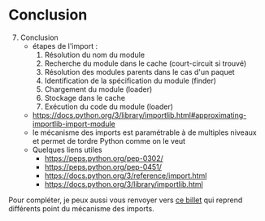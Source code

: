 # Conclusion

7. Conclusion
    - étapes de l'import :
        1. Résolution du nom du module
        2. Recherche du module dans le cache (court-circuit si trouvé)
        3. Résolution des modules parents dans le cas d'un paquet
        4. Identification de la spécification du module (finder)
        5. Chargement du module (loader)
        6. Stockage dans le cache
        7. Exécution du code du module (loader)
    - <https://docs.python.org/3/library/importlib.html#approximating-importlib-import-module>
    - le mécanisme des imports est paramétrable à de multiples niveaux et permet de tordre Python comme on le veut
    - Quelques liens utiles
        - <https://peps.python.org/pep-0302/>
        - <https://peps.python.org/pep-0451/>
        - <https://docs.python.org/3/reference/import.html>
        - <https://docs.python.org/3/library/importlib.html>

Pour compléter, je peux aussi vous renvoyer vers [ce billet](https://zestedesavoir.com/billets/1842/notes-sur-les-modules-et-packages-en-python/) qui reprend différents point du mécanisme des imports.
